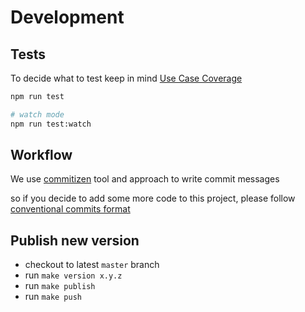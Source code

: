 # Development

## Tests

To decide what to test keep in mind [Use Case Coverage](https://kentcdodds.com/blog/how-to-know-what-to-test)

```bash
npm run test

# watch mode
npm run test:watch
```

## Workflow

We use [commitizen](https://github.com/commitizen/cz-cli) tool and approach to write commit messages

so if you decide to add some more code to this project,
please follow [conventional commits format](https://www.conventionalcommits.org/en/v1.0.0-beta.3/)

## Publish new version

-   checkout to latest `master` branch
-   run `make version x.y.z`
-   run `make publish`
-   run `make push`
